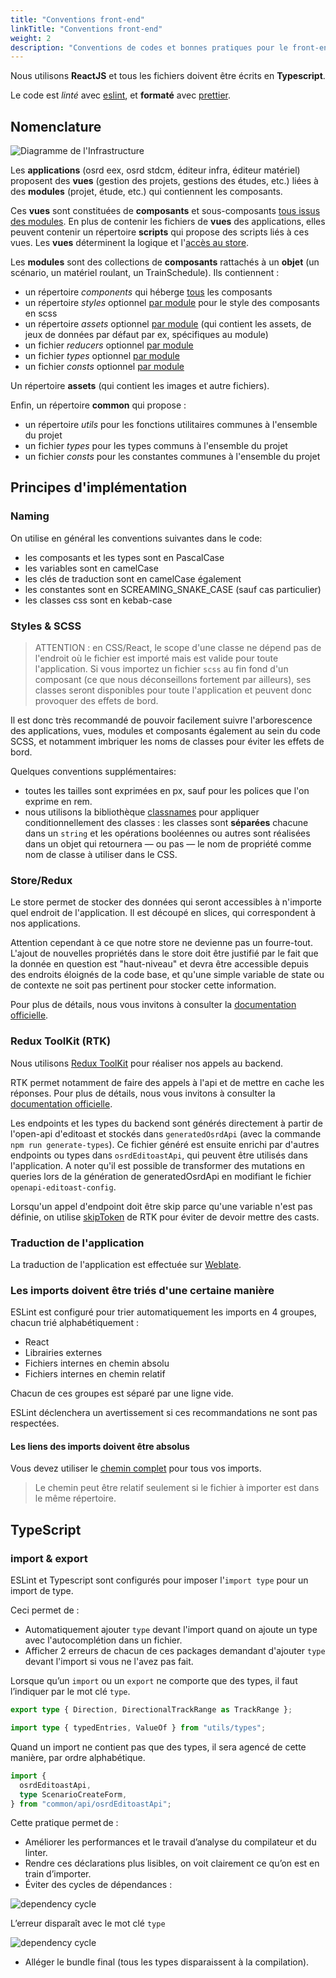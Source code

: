 ```yaml
---
title: "Conventions front-end"
linkTitle: "Conventions front-end"
weight: 2
description: "Conventions de codes et bonnes pratiques pour le front-end"
---
```


Nous utilisons **ReactJS** et tous les fichiers doivent être écrits en **Typescript**.

Le code est _linté_ avec [eslint](https://eslint.org/), et **formaté** avec [prettier](https://prettier.io/).

## Nomenclature

![Diagramme de l'Infrastructure](/images/docs/contribute/nomenclature-front-end.svg)

Les **applications** (osrd eex, osrd stdcm, éditeur infra, éditeur matériel) proposent des **vues** (gestion des projets, gestions des études, etc.) liées à des **modules** (projet, étude, etc.) qui contiennent les composants.

Ces **vues** sont constituées de **composants** et sous-composants <u>tous issus des modules</u>.
En plus de contenir les fichiers de **vues** des applications, elles peuvent contenir un répertoire **scripts** qui propose des scripts liés à ces vues. Les **vues** déterminent la logique et l'<u>accès au store</u>.

Les **modules** sont des collections de **composants** rattachés à un **objet** (un scénario, un matériel roulant, un TrainSchedule). Ils contiennent :

- un répertoire _components_ qui héberge <u>tous</u> les composants
- un répertoire _styles_ optionnel <u>par module</u> pour le style des composants en scss
- un répertoire _assets_ optionnel <u>par module</u> (qui contient les assets, de jeux de données par défaut par ex, spécifiques au module)
- un fichier _reducers_ optionnel <u>par module</u>
- un fichier _types_ optionnel <u>par module</u>
- un fichier _consts_ optionnel <u>par module</u>

Un répertoire **assets** (qui contient les images et autre fichiers).

Enfin, un répertoire **common** qui propose :

- un répertoire _utils_ pour les fonctions utilitaires communes à l'ensemble du projet
- un fichier _types_ pour les types communs à l'ensemble du projet
- un fichier _consts_ pour les constantes communes à l'ensemble du projet

## Principes d'implémentation

### Naming

On utilise en général les conventions suivantes dans le code:
- les composants et les types sont en PascalCase
- les variables sont en camelCase
- les clés de traduction sont en camelCase également
- les constantes sont en SCREAMING_SNAKE_CASE (sauf cas particulier)
- les classes css sont en kebab-case

### Styles & SCSS

> ATTENTION : en CSS/React, le scope d'une classe ne dépend pas de l'endroit où le fichier est importé mais est valide pour toute l'application. Si vous importez un fichier `scss` au fin fond d'un composant (ce que nous déconseillons fortement par ailleurs), ses classes seront disponibles pour toute l'application et peuvent donc provoquer des effets de bord.

Il est donc très recommandé de pouvoir facilement suivre l'arborescence des applications, vues, modules et composants également au sein du code SCSS, et notamment imbriquer les noms de classes pour éviter les effets de bord.

Quelques conventions supplémentaires:
- toutes les tailles sont exprimées en px, sauf pour les polices que l'on exprime en rem.
- nous utilisons la bibliothèque [classnames](https://github.com/JedWatson/classnames) pour appliquer conditionnellement des classes : les classes sont **séparées** chacune dans un `string` et les opérations booléennes ou autres sont réalisées dans un objet qui retournera —&nbsp;ou pas&nbsp;— le nom de propriété comme nom de classe à utiliser dans le CSS.


### Store/Redux

Le store permet de stocker des données qui seront accessibles à n'importe quel endroit de l'application. Il est découpé en slices, qui correspondent à nos applications.

Attention cependant à ce que notre store ne devienne pas un fourre-tout.
L'ajout de nouvelles propriétés dans le store doit être justifié par le fait que la donnée en question est "haut-niveau" et devra être accessible depuis des endroits éloignés de la code base, et qu'une simple variable de state ou de contexte ne soit pas pertinent pour stocker cette information.

Pour plus de détails, nous vous invitons à consulter la [documentation officielle](https://redux.js.org/).


### Redux ToolKit (RTK)

Nous utilisons [Redux ToolKit](https://redux-toolkit.js.org/) pour réaliser nos appels au backend.

RTK permet notamment de faire des appels à l'api et de mettre en cache les réponses. Pour plus de détails, nous vous invitons à consulter la [documentation officielle](https://redux-toolkit.js.org/rtk-query/overview).

Les endpoints et les types du backend sont générés directement à partir de l'open-api d'editoast et stockés dans `generatedOsrdApi` (avec la commande `npm run generate-types`). Ce fichier généré est ensuite enrichi par d'autres endpoints ou types dans `osrdEditoastApi`, qui peuvent être utilisés dans l'application.
A noter qu'il est possible de transformer des mutations en queries lors de la génération de generatedOsrdApi en modifiant le fichier `openapi-editoast-config`.

Lorsqu'un appel d'endpoint doit être skip parce qu'une variable n'est pas définie, on utilise [skipToken](https://redux-toolkit.js.org/rtk-query/usage-with-typescript#skipping-queries-with-typescript-using-skiptoken) de RTK pour éviter de devoir mettre des casts.


### Traduction de l'application

La traduction de l'application est effectuée sur [Weblate](https://hosted.weblate.org/projects/osrd/).


### Les imports doivent être triés d'une certaine manière

ESLint est configuré pour trier automatiquement les imports en 4 groupes, chacun trié alphabétiquement :

- React
- Librairies externes
- Fichiers internes en chemin absolu
- Fichiers internes en chemin relatif

Chacun de ces groupes est séparé par une ligne vide.

ESLint déclenchera un avertissement si ces recommandations ne sont pas respectées.

#### Les liens des imports doivent être absolus

Vous devez utiliser le <u>chemin complet</u> pour tous vos imports.

> Le chemin peut être relatif seulement si le fichier à importer est dans le même répertoire.

## TypeScript

### import & export

ESLint et Typescript sont configurés pour imposer l'`import type` pour un import de type.

Ceci permet de :

- Automatiquement ajouter `type` devant l'import quand on ajoute un type avec l'autocomplétion dans un fichier.
- Afficher 2 erreurs de chacun de ces packages demandant d'ajouter `type` devant l'import si vous ne l'avez pas fait.

Lorsque qu’un `import` ou un `export` ne comporte que des types, il faut l’indiquer par le mot clé `type`.

```typescript
export type { Direction, DirectionalTrackRange as TrackRange };
```

```typescript
import type { typedEntries, ValueOf } from "utils/types";
```

Quand un import ne contient pas que des types, il sera agencé de cette manière, par ordre alphabétique.

```typescript
import {
  osrdEditoastApi,
  type ScenarioCreateForm,
} from "common/api/osrdEditoastApi";
```

Cette pratique permet de&nbsp;:

- Améliorer les performances et le travail d’analyse du compilateur et du linter.
- Rendre ces déclarations plus lisibles, on voit clairement ce qu’on est en train d’importer.
- Éviter des cycles de dépendances&nbsp;:

![dependency cycle](/images/docs/contribute/dependency-cycle.png)

L’erreur disparaît avec le mot clé `type`

![dependency cycle](/images/docs/contribute/dependency-cycle-gone.png)

- Alléger le bundle final (tous les types disparaissent à la compilation).
